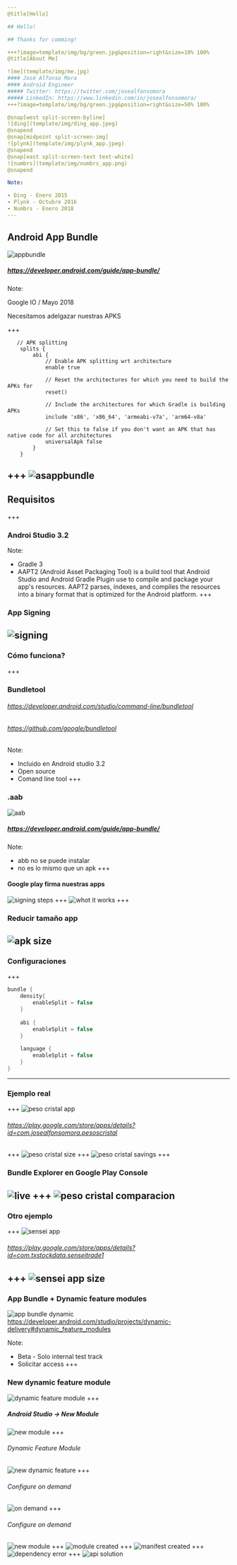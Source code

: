 ```yaml
---
@title[Hello]

## Hello!

## Thanks for comming!

+++?image=template/img/bg/green.jpg&position=right&size=10% 100%
@title[About Me]

![me](template/img/me.jpg)
#### José Alfonso Mora
#### Android Engineer
##### Twitter: https://twitter.com/josealfonsomora
##### LinkedIn: https://www.linkedin.com/in/josealfonsomora/
+++?image=template/img/bg/green.jpg&position=right&size=50% 100%

@snap[west split-screen-byline]
![ding](template/img/ding_app.jpeg)
@snapend
@snap[midpoint split-screen-img]
![plynk](template/img/plynk_app.jpeg)
@snapend
@snap[east split-screen-text text-white]
![numbrs](template/img/numbrs_app.png)
@snapend

Note:

- Ding - Enero 2015
- Plynk - Octubre 2016
- Numbrs - Enero 2018
---
```

## Android App Bundle
![appbundle](template/img/app_bundle.jpg)
##### https://developer.android.com/guide/app-bundle/

Note:

Google IO / Mayo 2018

Necesitamos adelgazar nuestras APKS

+++
```
   // APK splitting
    splits {
        abi {
            // Enable APK splitting wrt architecture
            enable true
            
            // Reset the architectures for which you need to build the APKs for
            reset()
            
            // Include the architectures for which Gradle is building APKs
            include 'x86', 'x86_64', 'armeabi-v7a', 'arm64-v8a'
            
            // Set this to false if you don't want an APK that has native code for all architectures
            universalApk false
        }
    }
```
+++
![asappbundle](template/img/android_studio_app_bundle.png)
---
## Requisitos
+++
### Androi Studio 3.2
Note:

- Gradle 3
- AAPT2 (Android Asset Packaging Tool) is a build tool that Android Studio and Android Gradle Plugin use to compile and package your app's resources. AAPT2 parses, indexes, and compiles the resources into a binary format that is optimized for the Android platform.
+++
### App Signing
![signing](template/img/app_signing.png)
---
### Cómo funciona?
+++
### Bundletool
###### https://developer.android.com/studio/command-line/bundletool
###### https://github.com/google/bundletool

Note:

- Incluido en Android studio 3.2
- Open source
- Comand line tool
+++
### .aab
![aab](template/img/aab.png)
##### https://developer.android.com/guide/app-bundle/

Note:

- abb no se puede instalar
- no es lo mismo que un apk
+++
#### Google play firma nuestras apps
![signing steps](template/img/app_signing_steps.png)
+++
![whot it works](template/img/app_bundle_how_it_works.png)
+++
### Reducir tamaño app
![apk size](template/img/saved_size.png)
---
### Configuraciones
+++
```groovy
bundle {
    density{
        enableSplit = false
    }
    
    abi {
        enableSplit = false
    }
    
    language {
        enableSplit = false
    }
}
```
---
### Ejemplo real
+++
![peso cristal app](template/img/peso_cristal.png)
###### https://play.google.com/store/apps/details?id=com.josealfonsomora.pesoscristal
+++
![peso cristal size](template/img/peso_cristal_size.png)
+++
![peso cristal savings](template/img/peso_cristal_savings.png)
+++
### Bundle Explorer en Google Play Console
![live](https://media.giphy.com/media/A34x7CEKUkCyc/giphy.gif)
+++
![peso cristal comparacion](template/img/peso_cristal_comparacion.png)
---
### Otro ejemplo
+++
![sensei app](template/img/sensei_trade.png)
###### https://play.google.com/store/apps/details?id=com.txstockdata.senseitrade1
+++
![sensei app size](template/img/sensei_trade_size.png)
---
### App Bundle + Dynamic feature modules
![app bundle dynamic](template/img/app_bundle_dynamic_delivery.png)
https://developer.android.com/studio/projects/dynamic-delivery#dynamic_feature_modules

Note:

- Beta - Solo internal test track
- Solicitar access
+++
### New dynamic feature module
![dynamic feature module](template/img/dynamic_delivery.png)
+++
##### Android Studio -> New Module
![new module](template/img/new_module.png)
+++
###### Dynamic Feature Module
![new dynamic feature](template/img/new_dynamic_feature_module.png)
+++
###### Configure on demand
![on demand](template/img/dynamic_configure_on_demand.png)
+++
###### Configure on demand
![new module](template/img/dynamic_configure_on_demand.png)
+++
![module created](template/img/module_created.png)
+++
![manifest created](template/img/manifest_created.png)
+++
![dependency error](template/img/dependency_error.png)
+++
![api solution](template/img/api_solution.png)









